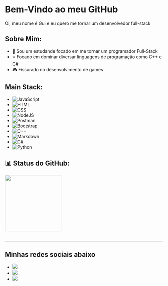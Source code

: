 
  
# Bem-Vindo ao meu GitHub

 Oi, meu nome é Gui e eu quero me tornar um desenvolvedor full-stack

  ## Sobre Mim:
  * 📝 Sou um estudande focado em me tornar um programador Full-Stack
  * ⭐ Focado em dominar diversar linguagens de programação como C++ e C#
  * 🎮 Fissurado no desenvolvimento de games


  ## Main Stack:

* ![JavaScript](https://img.shields.io/badge/JavaScript-F7DF1E?style=for-the-badge&logo=javascript&logoColor=black)&nbsp;
* ![HTML](https://img.shields.io/badge/HTML5-E34F26?style=for-the-badge&logo=html5&logoColor=white)&nbsp;
* ![CSS](https://img.shields.io/badge/CSS3-1572B6?style=for-the-badge&logo=css3&logoColor=white)&nbsp;
* ![NodeJS](https://img.shields.io/badge/node.js-6DA55F?style=for-the-badge&logo=node.js&logoColor=white)
* ![Postman](https://img.shields.io/badge/Postman-FF6C37?style=for-the-badge&logo=postman&logoColor=white)
* ![Bootstrap](https://img.shields.io/badge/bootstrap-%238511FA.svg?style=for-the-badge&logo=bootstrap&logoColor=white)
* ![C++](https://img.shields.io/badge/c++-%2300599C.svg?style=for-the-badge&logo=c%2B%2B&logoColor=white)
* ![Markdown](https://img.shields.io/badge/Markdown-000000.svg?style=for-the-badge&logo=Markdown&logoColor=white)
* ![C#](https://img.shields.io/badge/C%23-239120?style=for-the-badge&logo=csharp&logoColor=white)
* ![Python](https://img.shields.io/badge/python-3670A0?style=for-the-badge&logo=python&logoColor=ffdd54)

  
## 📊 Status do GitHub:
 <img height="180em" src="https://github-readme-stats.vercel.app/api/top-langs/?username=Gui0r&layout=compact&langs_count=6&theme=tokyonight"/>

 <br>
<br/>

---

## Minhas redes sociais abaixo


* <a href="https://www.instagram.com/gui_0r/" target="_blank"><img src="https://img.shields.io/badge/-Instagram-%23E4405F?style=for-the-badge&logo=instagram&logoColor=white" target="_blank"></a>
* <a href="Guiexx2#7596" target="_blank"><img src="https://img.shields.io/badge/Discord-7289DA?style=for-the-badge&logo=discord&logoColor=white" target="_blank"></a> 
* <a href = "guimichel41@gmail.com"><img src="https://img.shields.io/badge/-Gmail-%23333?style=for-the-badge&logo=gmail&logoColor=white" target="_blank"></a>


